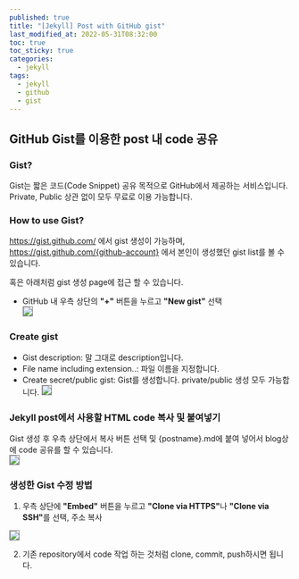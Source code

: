 ```yaml
---
published: true
title: "[Jekyll] Post with GitHub gist"
last_modified_at: 2022-05-31T08:32:00
toc: true
toc_sticky: true
categories:
  - jekyll
tags:
  - jekyll
  - github
  - gist
---
```


## GitHub Gist를 이용한 post 내 code 공유
### Gist?
Gist는 짧은 코드(Code Snippet) 공유 목적으로 GitHub에서 제공하는 서비스입니다. Private, Public 상관 없이 모두 무료로 이용 가능합니다.

### How to use Gist?
https://gist.github.com/ 에서 gist 생성이 가능하며, https://gist.github.com/{github-account} 에서 본인이 생성했던 gist list를 볼 수 있습니다.

혹은 아래처럼 gist 생성 page에 접근 할 수 있습니다.
* GitHub 내 우측 상단의 <b>"+"</b> 버튼을 누르고 <b>"New gist"</b> 선택<br>
  <img src="https://user-images.githubusercontent.com/90759236/167970046-73d391fa-f9cf-4b6a-8a2f-d48aebe672d8.png" style="border: 1px solid grey; max-width: 30%; height: auto;">

###  Create gist
* Gist description: 말 그대로 description입니다.
* File name including extension..: 파일 이름을 지정합니다.
* Create secret/public gist: Gist를 생성합니다. private/public 생성 모두 가능합니다.
  <img src="https://user-images.githubusercontent.com/90759236/167970457-2d4e05bf-4d4b-4090-953f-b6acf9345b68.png" style="border: 1px solid grey">

### Jekyll post에서 사용할 HTML code 복사 및 붙여넣기
Gist 생성 후 우측 상단에서 복사 버튼 선택 및 {postname}.md에 붙여 넣어서 blog상에 code 공유를 할 수 있습니다.<br>
<img src="https://user-images.githubusercontent.com/90759236/167970736-17cff5cd-1357-4e0d-ab44-942de007989e.png" style="border: 1px solid grey; max-width: 50%; height: auto;">

### 생성한 Gist 수정 방법
1. 우측 상단에 <b>"Embed"</b> 버튼을 누르고 <b>"Clone via HTTPS"</b>나 <b>"Clone via SSH"</b>를 선택, 주소 복사<br>
<img src="https://user-images.githubusercontent.com/90759236/167971480-c2d6a70f-0919-48eb-9ef7-4adc0d198ac3.png" style="border: 1px solid grey; max-width: 50%; height: auto;">

2. 기존 repository에서 code 작업 하는 것처럼 clone, commit, push하시면 됩니다.